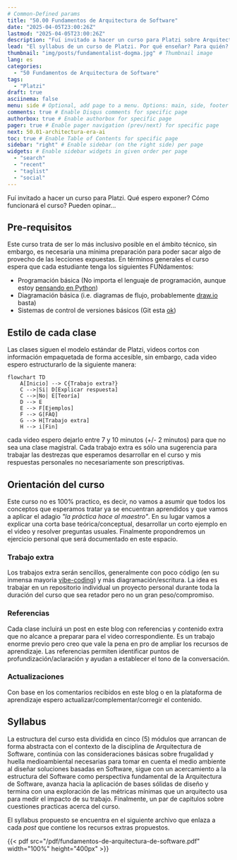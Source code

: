 ```yaml
---
# Common-Defined params
title: "50.00 Fundamentos de Arquitectura de Software"
date: "2025-04-05T23:00:26Z"
lastmod: "2025-04-05T23:00:26Z"
description: "Fuí invitado a hacer un curso para Platzi sobre Arquitectura de Software, es una oportunidad de ayudar a personas en muchas partes, es una oportunidad de crecimiento personal, es una oportunidad que no puedo dejar pasar."
lead: "El syllabus de un curso de Platzi. Por qué enseñar? Para quién? Cúal es mi apuesta?" # Lead text
thumbnail: "img/posts/fundamentalist-dogma.jpg" # Thumbnail image
lang: es
categories:
  - "50 Fundamentos de Arquitectura de Software"
tags:
  - "Platzi"
draft: true
asciinema: false
menu: side # Optional, add page to a menu. Options: main, side, footer
comments: true # Enable Disqus comments for specific page
authorbox: true # Enable authorbox for specific page
pager: true # Enable pager navigation (prev/next) for specific page
next: 50.01-architectura-era-ai
toc: true # Enable Table of Contents for specific page
sidebar: "right" # Enable sidebar (on the right side) per page
widgets: # Enable sidebar widgets in given order per page
  - "search"
  - "recent"
  - "taglist"
  - "social"
---
```


Fuí invitado a hacer un curso para Platzi. Qué espero exponer? Cómo funcionará el curso? Pueden opinar...

<!--more-->

## Pre-requisitos

Este curso trata de ser lo más inclusivo posible en el ámbito técnico, sin embargo, es necesaria una mínima preparación para poder sacar algo de provecho de las lecciones expuestas. En términos generales el curso espera que cada estudiante tenga los siguientes FUNdamentos:

- Programación básica (No importa el lenguaje de programación, aunque estoy [pensando en Python](https://github.com/espinoza/ThinkPython2-spanish/blob/master/book/thinkpython2-spanish.pdf))
- Diagramación básica (i.e. diagramas de flujo, probablemente [draw.io](https://app.diagrams.net/) basta)
- Sistemas de control de versiones básicos (Git esta [ok](https://git-scm.com/book/en/v2/Getting-Started-What-is-Git%3F))

## Estilo de cada clase

Las clases siguen el modelo estándar de Platzi, videos cortos con información empaquetada de forma accesible, sin embargo, cada video espero estructurarlo de la siguiente manera:

```mermaid
flowchart TD
    A[Inicio] --> C{Trabajo extra?}
    C -->|Si| D[Explicar respuesta]
    C -->|No| E[Teoría]
    D --> E
    E --> F[Ejemplos]
    F --> G[FAQ]
    G --> H[Trabajo extra]
    H --> i[Fin]
```

cada video espero dejarlo entre 7 y 10 minutos (+/- 2 minutos) para que no sea una clase magistral. Cada trabajo extra es sólo una sugerencia para trabajar las destrezas que esperamos desarrollar en el curso y mis respuestas personales no necesariamente son prescriptivas.

## Orientación del curso

Este curso no es 100% practico, es decir, no vamos a asumir que todos los conceptos que esperamos tratar ya se encuentran aprendidos y que vamos a aplicar el adagio _"la práctica hace al maestro"_. En su lugar vamos a explicar una corta base teórica/conceptual, desarrollar un corto ejemplo en el video y resolver preguntas usuales. Finalmente propondremos un ejercicio personal que será documentado en este espacio.

### Trabajo extra

Los trabajos extra serán sencillos, generalmente con poco código (en su inmensa mayoria [vibe-coding](https://en.wikipedia.org/wiki/Vibe_coding)) y más diagramación/escritura. La idea es trabajar en un repositorio individual un proyecto personal durante toda la duración del curso que sea retador pero no un gran peso/compromiso.

### Referencias

Cada clase incluirá un post en este blog con referencias y contenido extra que no alcance a preparar para el video correspondiente. Es un trabajo enorme previo pero creo que vale la pena en pro de ampliar los recursos de aprendizaje. Las referencias permiten identificar puntos de profundización/aclaración y ayudan a establecer el tono de la conversación.

### Actualizaciones

Con base en los comentarios recibidos en este blog o en la plataforma de aprendizaje espero actualizar/complementar/corregir el contenido. 

## Syllabus

La estructura del curso esta dividida en cinco (5) módulos que arrancan de forma abstracta con el contexto de la disciplina de Arquitectura de Software, continúa con las consideraciones básicas sobre frugalidad y huella medioambiental necesarias para tomar en cuenta el medio ambiente al diseñar soluciones basadas en Software, sigue con un acercamiento a la estructura del Software como perspectiva fundamental de la Arquitectura de Software, avanza hacia la aplicación de bases sólidas de diseño y termina con una exploración de las métricas mínimas que un arquitecto usa para medir el impacto de su trabajo. Finalmente, un par de capitulos sobre cuestiones practicas acerca del curso. 

El syllabus propuesto se encuentra en el siguiente archivo que enlaza a cada _post_ que contiene los recursos extras propuestos. 

{{< pdf src="/pdf/fundamentos-de-arquitectura-de-software.pdf" width="100%" height="400px" >}}

